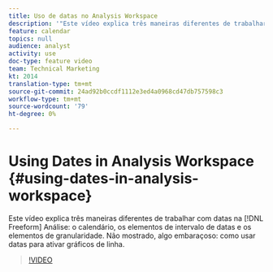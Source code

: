 ```yaml
---
title: Uso de datas no Analysis Workspace
description: '"Este vídeo explica três maneiras diferentes de trabalhar com datas na Análise de forma livre: o calendário, os elementos do intervalo de datas e os elementos de granularidade. Não mostrado, algo embaraçoso: como usar datas para ativar gráficos de linha. "'
feature: calendar
topics: null
audience: analyst
activity: use
doc-type: feature video
team: Technical Marketing
kt: 2014
translation-type: tm+mt
source-git-commit: 24ad92b0ccdf1112e3ed4a0968cd47db757598c3
workflow-type: tm+mt
source-wordcount: '79'
ht-degree: 0%

---
```



# Using Dates in Analysis Workspace {#using-dates-in-analysis-workspace}

Este vídeo explica três maneiras diferentes de trabalhar com datas na [!DNL Freeform] Análise: o calendário, os elementos de intervalo  de datas e os elementos de granularidade. Não mostrado, algo embaraçoso: como usar datas para ativar gráficos de linha.

>[!VIDEO](https://video.tv.adobe.com/v/24136/?quality=12)
